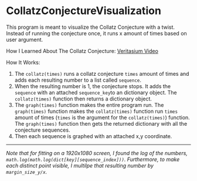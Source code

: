 # CollatzConjectureVisualization
This program is meant to visualize the Collatz Conjecture with a twist. Instead of running the conjecture once, it runs x amount of times based on user argument.  

How I Learned About The Collatz Conjecture: [Veritasium Video](https://www.youtube.com/watch?v=094y1Z2wpJg)

How It Works:

1. The `collatz(times)` runs a collatz conjecture `times` amount of times and adds each resulting number to a list called `sequence`.
2. When the resulting number is 1, the conjecture stops. It adds the ```sequence``` with an attached `sequence_key`to an dictionary object. The `collatz(times)` function then returns a dictionary object. 
3. The `graph(times)` function makes the entire program run. The `graph(times)` function makes the `collatz(times)` function run `times` amount of times (`times` is the argument for the `collatz(times)`) function. The `graph(times)` function then gets the returned dictionary with all the conjecture sequences. 
4. Then each sequence is graphed with an attached x,y coordinate. 

---

*Note that for fitting on a 1920x1080 screen, I found the log of the numbers, `math.log(math.log(dict[key][sequence_index]))`. Furthermore, to make each distinct point visible, I multilpe that resulting number by `margin_size_y/x`.*


